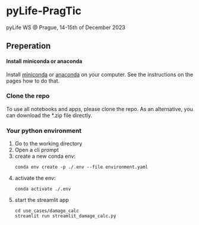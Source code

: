 # pyLife-PragTic
pyLife WS @ Prague, 14-15th of December 2023

## Preperation

#### Install miniconda or anaconda

Install [miniconda](https://conda.io/miniconda.html) or [anaconda](http://anaconda.com) on your computer. See the instructions on the pages how to do that.

### Clone the repo
To use all notebooks and apps, please clone the repo. As an alternative, you can download the *.zip file directly.
### Your python environment
1. Go to the working directory
2. Open a cli prompt
3. create a new conda env:
   ```console
   conda env create -p ./.env --file environment.yaml
   ```
4. activate the env:
   ```console
   conda activate ./.env
   ```
5. start the streamlit app
   ```console
   cd use_cases/damage_calc
   streamlit run streamlit_damage_calc.py  
   ```
